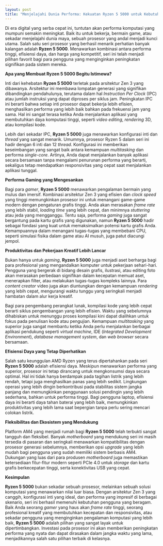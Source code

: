 ```yaml
---
layout: post
title: "Menjelajahi Dunia Performa: Kekuatan Ryzen 5 5000 untuk Kebutuhan Anda"
---
```


Di era digital yang serba cepat ini, tuntutan akan performa komputasi yang mumpuni semakin meningkat. Baik itu untuk bekerja, bermain game, atau sekadar menjelajahi dunia maya, sebuah prosesor yang andal menjadi kunci utama. Salah satu seri prosesor yang berhasil menarik perhatian banyak kalangan adalah **Ryzen 5 5000**. Menawarkan kombinasi antara performa tinggi, efisiensi daya, dan harga yang kompetitif, seri ini telah menjadi pilihan favorit bagi para pengguna yang menginginkan peningkatan signifikan pada sistem mereka.

**Apa yang Membuat Ryzen 5 5000 Begitu Istimewa?**

Inti dari kehebatan **Ryzen 5 5000** terletak pada arsitektur Zen 3 yang dibawanya. Arsitektur ini membawa lompatan generasi yang signifikan dibandingkan pendahulunya, terutama dalam hal *Instruction Per Clock* (IPC) atau jumlah instruksi yang dapat diproses per siklus jam. Peningkatan IPC ini berarti bahwa setiap inti prosesor dapat bekerja lebih efisien, menghasilkan performa yang lebih baik bahkan pada frekuensi jam yang sama. Hal ini sangat terasa ketika Anda menjalankan aplikasi yang membutuhkan daya komputasi tinggi, seperti *video editing*, *rendering* 3D, atau kompilasi kode.

Lebih dari sekadar IPC, **Ryzen 5 5000** juga menawarkan konfigurasi inti dan *thread* yang sangat menarik. Umumnya, prosesor Ryzen 5 dalam seri ini hadir dengan 6 inti dan 12 *thread*. Konfigurasi ini memberikan keseimbangan yang sangat baik antara kemampuan *multitasking* dan performa *single-core*. Artinya, Anda dapat menjalankan banyak aplikasi secara bersamaan tanpa mengalami penurunan performa yang berarti, sekaligus tetap mendapatkan responsivitas yang cepat saat menjalankan aplikasi tunggal.

**Performa Gaming yang Mengesankan**

Bagi para *gamer*, **Ryzen 5 5000** menawarkan pengalaman bermain yang mulus dan imersif. Kombinasi arsitektur Zen 3 yang efisien dan *clock speed* yang tinggi memungkinkan prosesor ini untuk menangani game-game modern dengan pengaturan grafis tinggi. Anda akan merasakan *frame rate* yang lebih stabil, *loading time* yang lebih cepat, dan minimnya *stuttering* atau jeda yang mengganggu. Tentu saja, performa *gaming* juga sangat bergantung pada kartu grafis yang digunakan, namun **Ryzen 5 5000** hadir sebagai fondasi yang kuat untuk memaksimalkan potensi kartu grafis Anda. Kemampuannya dalam menangani tugas-tugas yang membebani CPU, seperti simulasi fisika dalam game atau AI musuh, juga patut diacungi jempol.

**Produktivitas dan Pekerjaan Kreatif Lebih Lancar**

Bukan hanya untuk *gaming*, **Ryzen 5 5000** juga menjadi aset berharga bagi para profesional yang mengandalkan komputer untuk pekerjaan sehari-hari. Pengguna yang bergerak di bidang desain grafis, ilustrasi, atau editing foto akan merasakan perbedaan signifikan dalam kecepatan memuat aset, menerapkan filter, atau melakukan tugas-tugas kompleks lainnya. Para *content creator* video juga akan diuntungkan dengan kemampuan *rendering* yang lebih cepat, mengurangi waktu tunggu yang seringkali menjadi hambatan dalam alur kerja kreatif.

Bagi para pengembang perangkat lunak, kompilasi kode yang lebih cepat berarti siklus pengembangan yang lebih efisien. Waktu yang sebelumnya dihabiskan untuk menunggu proses kompilasi kini dapat dialihkan untuk fokus pada penulisan kode atau pengujian. Kemampuan *multitasking* yang superior juga sangat membantu ketika Anda perlu menjalankan berbagai aplikasi pendukung seperti *virtual machine*, IDE (*Integrated Development Environment*), *database management system*, dan *web browser* secara bersamaan.

**Efisiensi Daya yang Tetap Diperhatikan**

Salah satu keunggulan AMD Ryzen yang terus dipertahankan pada seri **Ryzen 5 5000** adalah efisiensi daya. Meskipun menawarkan performa yang superior, prosesor ini tetap dirancang untuk mengkonsumsi daya secara optimal. Hal ini tidak hanya berdampak pada tagihan listrik yang lebih rendah, tetapi juga menghasilkan panas yang lebih sedikit. Lingkungan operasi yang lebih dingin berkontribusi pada stabilitas sistem jangka panjang dan memungkinkan penggunaan solusi pendingin yang lebih sederhana, bahkan untuk performa tinggi. Bagi pengguna laptop, efisiensi daya ini berarti daya tahan baterai yang lebih baik, memungkinkan produktivitas yang lebih lama saat bepergian tanpa perlu sering mencari colokan listrik.

**Fleksibilitas dan Ekosistem yang Mendukung**

Platform AM4 yang menjadi rumah bagi **Ryzen 5 5000** telah terbukti sangat tangguh dan fleksibel. Banyak *motherboard* yang mendukung seri ini masih tersedia di pasaran dan seringkali menawarkan kompatibilitas dengan prosesor generasi sebelumnya, memberikan opsi *upgrade* yang lebih mudah bagi pengguna yang sudah memiliki sistem berbasis AM4. Dukungan yang luas dari para produsen *motherboard* juga memastikan ketersediaan fitur-fitur modern seperti PCIe 4.0 untuk *storage* dan kartu grafis berkecepatan tinggi, serta konektivitas USB yang cepat.

**Kesimpulan**

**Ryzen 5 5000** bukan sekadar sebuah prosesor, melainkan sebuah solusi komputasi yang menawarkan nilai luar biasa. Dengan arsitektur Zen 3 yang canggih, konfigurasi inti yang ideal, dan performa yang impresif di berbagai skenario, seri ini berhasil memenuhi kebutuhan pengguna yang beragam. Baik Anda seorang *gamer* yang haus akan *frame rate* tinggi, seorang profesional kreatif yang membutuhkan kecepatan dan responsivitas, atau sekadar pengguna yang menginginkan pengalaman komputasi yang lebih baik, **Ryzen 5 5000** adalah pilihan yang sangat layak untuk dipertimbangkan. Investasi pada prosesor ini akan memberikan peningkatan performa yang nyata dan dapat dirasakan dalam jangka waktu yang lama, menjadikannya salah satu pilihan terbaik di kelasnya.
